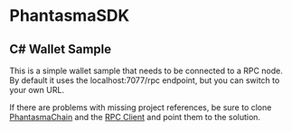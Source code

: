 # PhantasmaSDK

## C# Wallet Sample
This is a simple wallet sample that needs to be connected to a RPC node. By default it uses the localhost:7077/rpc endpoint, but you can switch to your own URL.
  
If there are problems with missing project references, be sure to clone [PhantasmaChain](https://github.com/phantasma-io/PhantasmaChain) and the [RPC Client](https://github.com/phantasma-io/PhantasmaRpcClient) and point them to the solution.
  
